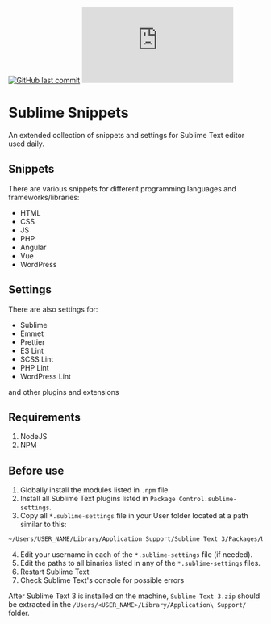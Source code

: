 [![GitHub last commit](https://img.shields.io/github/last-commit/scriptex/sublime-snippets.svg)](https://github.com/scriptex/sublime-snippets/commits/master)
[![Analytics](https://ga-beacon.appspot.com/UA-83446952-1/github.com/scriptex/sublime-snippets/README.md)](https://github.com/scriptex/sublime-snippets/)

# Sublime Snippets

An extended collection of snippets and settings for Sublime Text editor used daily.

## Snippets

There are various snippets for different programming languages and frameworks/libraries:

-   HTML
-   CSS
-   JS
-   PHP
-   Angular
-   Vue
-   WordPress

## Settings

There are also settings for:

-   Sublime
-   Emmet
-   Prettier
-   ES Lint
-   SCSS Lint
-   PHP Lint
-   WordPress Lint

and other plugins and extensions

## Requirements

1.  NodeJS
2.  NPM

## Before use

1.  Globally install the modules listed in `.npm` file.
2.  Install all Sublime Text plugins listed in `Package Control.sublime-settings`.
3.  Copy all `*.sublime-settings` file in your User folder located at a path similar to this:

```sh
~/Users/USER_NAME/Library/Application Support/Sublime Text 3/Packages/User
```

4.  Edit your username in each of the `*.sublime-settings` file (if needed).
5.  Edit the paths to all binaries listed in any of the `*.sublime-settings` files.
6.  Restart Sublime Text
7.  Check Sublime Text's console for possible errors

After Sublime Text 3 is installed on the machine, `Sublime Text 3.zip` should be extracted in the `/Users/<USER_NAME>/Library/Application\ Support/` folder.
